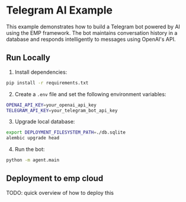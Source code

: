 # Telegram AI Example

This example demonstrates how to build a Telegram bot powered by AI using the EMP framework. The bot maintains conversation history in a database and responds intelligently to messages using OpenAI's API.

## Run Locally

1. Install dependencies:


```bash
pip install -r requirements.txt
```

2. Create a `.env` file and set the following environment variables:

```bash
OPENAI_API_KEY=your_openai_api_key
TELEGRAM_API_KEY=your_telegram_bot_api_key
```

3. Upgrade local database:

```bash
export DEPLOYMENT_FILESYSTEM_PATH=./db.sqlite
alembic upgrade head
```

4. Run the bot:

```bash
python -m agent.main
```


## Deployment to emp cloud

TODO: quick overview of how to deploy this
